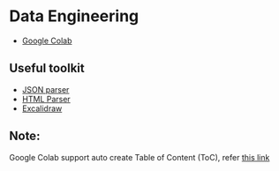 # Data Engineering
- [Google Colab](https://colab.research.google.com/github/newfrogg/data_engineering/blob/main/data_engineering.ipynb)

## Useful toolkit
- [JSON parser](https://jsonformatter.org/json-viewer)
- [HTML Parser](https://jsonformatter.org/html-viewer)
- [Excalidraw](https://excalidraw.com)

## Note: 
Google Colab support auto create Table of Content (ToC), refer [this link](https://stackoverflow.com/questions/67458990/how-to-automatically-generate-a-table-of-contents-in-colab-notebook)
